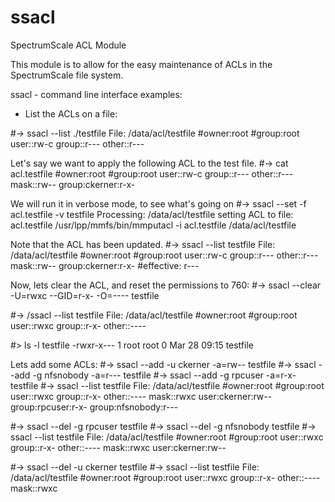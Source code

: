# ssacl
SpectrumScale ACL Module

This module is to allow for the easy maintenance of ACLs in
the SpectrumScale file system.

ssacl - command line interface examples:

- List the ACLs on a file:

#-> ssacl --list ./testfile 
File: /data/acl/testfile
#owner:root
#group:root
user::rw-c
group::r---
other::r---

Let's say we want to apply the following ACL to the test file.
#-> cat acl.testfile 
#owner:root
#group:root
user::rw-c
group::r---
other::r---
mask::rw--
group:ckerner:r-x-

We will run it in verbose mode, to see what's going on
#-> ssacl --set -f acl.testfile -v testfile 
Processing: /data/acl/testfile setting ACL to file: acl.testfile
/usr/lpp/mmfs/bin/mmputacl -i acl.testfile /data/acl/testfile

Note that the ACL has been updated.
#-> ssacl --list testfile
File: /data/acl/testfile
#owner:root
#group:root
user::rw-c
group::r---
other::r---
mask::rw--
group:ckerner:r-x-  #effective: r---

Now, lets clear the ACL, and reset the permissions to 760:
#-> ssacl --clear -U=rwxc --GID=r-x- -O=---- testfile

#-> /ssacl --list testfile
File: /data/acl/testfile
#owner:root
#group:root
user::rwxc
group::r-x-
other::----

#> ls -l testfile
-rwxr-x--- 1 root root 0 Mar 28 09:15 testfile

Lets add some ACLs:
#-> ssacl --add -u ckerner -a=rw-- testfile
#-> ssacl --add -g nfsnobody -a=r--- testfile
#-> ssacl --add -g rpcuser -a=r-x- testfile
#-> ssacl --list testfile
File: /data/acl/testfile
#owner:root
#group:root
user::rwxc
group::r-x-
other::----
mask::rwxc
user:ckerner:rw--
group:rpcuser:r-x-
group:nfsnobody:r---

#-> ssacl --del -g rpcuser testfile
#-> ssacl --del -g nfsnobody testfile
#-> ssacl --list testfile
File: /data/acl/testfile
#owner:root
#group:root
user::rwxc
group::r-x-
other::----
mask::rwxc
user:ckerner:rw--

#-> ssacl --del -u ckerner testfile
#-> ssacl --list testfile
File: /data/acl/testfile
#owner:root
#group:root
user::rwxc
group::r-x-
other::----
mask::rwxc

